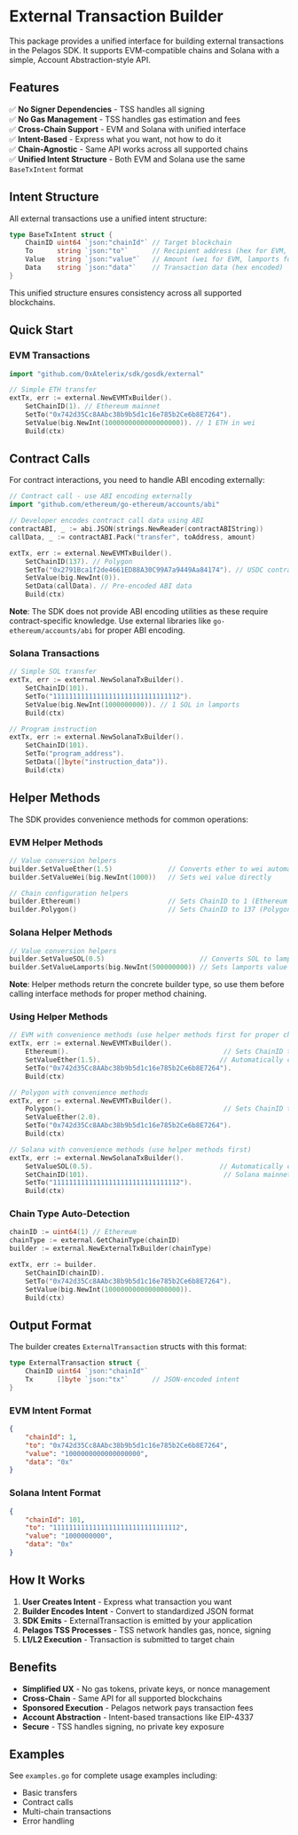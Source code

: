 # External Transaction Builder

This package provides a unified interface for building external transactions in the Pelagos SDK. It supports EVM-compatible chains and Solana with a simple, Account Abstraction-style API.

## Features

✅ **No Signer Dependencies** - TSS handles all signing  
✅ **No Gas Management** - TSS handles gas estimation and fees  
✅ **Cross-Chain Support** - EVM and Solana with unified interface  
✅ **Intent-Based** - Express what you want, not how to do it  
✅ **Chain-Agnostic** - Same API works across all supported chains  
✅ **Unified Intent Structure** - Both EVM and Solana use the same `BaseTxIntent` format

## Intent Structure

All external transactions use a unified intent structure:

```go
type BaseTxIntent struct {
    ChainID uint64 `json:"chainId"` // Target blockchain
    To      string `json:"to"`      // Recipient address (hex for EVM, base58 for Solana)
    Value   string `json:"value"`   // Amount (wei for EVM, lamports for Solana)
    Data    string `json:"data"`    // Transaction data (hex encoded)
}
```

This unified structure ensures consistency across all supported blockchains.  

## Quick Start

### EVM Transactions

```go
import "github.com/0xAtelerix/sdk/gosdk/external"

// Simple ETH transfer
extTx, err := external.NewEVMTxBuilder().
    SetChainID(1). // Ethereum mainnet
    SetTo("0x742d35Cc8AAbc38b9b5d1c16e785b2Ce6b8E7264").
    SetValue(big.NewInt(1000000000000000000)). // 1 ETH in wei
    Build(ctx)
```

## Contract Calls

For contract interactions, you need to handle ABI encoding externally:

```go
// Contract call - use ABI encoding externally
import "github.com/ethereum/go-ethereum/accounts/abi"

// Developer encodes contract call data using ABI
contractABI, _ := abi.JSON(strings.NewReader(contractABIString))
callData, _ := contractABI.Pack("transfer", toAddress, amount)

extTx, err := external.NewEVMTxBuilder().
    SetChainID(137). // Polygon
    SetTo("0x2791Bca1f2de4661ED88A30C99A7a9449Aa84174"). // USDC contract
    SetValue(big.NewInt(0)).
    SetData(callData). // Pre-encoded ABI data
    Build(ctx)
```

**Note**: The SDK does not provide ABI encoding utilities as these require contract-specific knowledge. Use external libraries like `go-ethereum/accounts/abi` for proper ABI encoding.

### Solana Transactions

```go
// Simple SOL transfer
extTx, err := external.NewSolanaTxBuilder().
    SetChainID(101).
    SetTo("11111111111111111111111111111112").
    SetValue(big.NewInt(1000000000)). // 1 SOL in lamports
    Build(ctx)

// Program instruction
extTx, err := external.NewSolanaTxBuilder().
    SetChainID(101).
    SetTo("program_address").
    SetData([]byte("instruction_data")).
    Build(ctx)
```

## Helper Methods

The SDK provides convenience methods for common operations:

### EVM Helper Methods

```go
// Value conversion helpers
builder.SetValueEther(1.5)              // Converts ether to wei automatically
builder.SetValueWei(big.NewInt(1000))   // Sets wei value directly

// Chain configuration helpers  
builder.Ethereum()                      // Sets ChainID to 1 (Ethereum mainnet)
builder.Polygon()                       // Sets ChainID to 137 (Polygon mainnet)
```

### Solana Helper Methods

```go
// Value conversion helpers
builder.SetValueSOL(0.5)                        // Converts SOL to lamports automatically  
builder.SetValueLamports(big.NewInt(500000000)) // Sets lamports value directly
```

**Note**: Helper methods return the concrete builder type, so use them before calling interface methods for proper method chaining.

### Using Helper Methods

```go
// EVM with convenience methods (use helper methods first for proper chaining)
extTx, err := external.NewEVMTxBuilder().
    Ethereum().                                       // Sets ChainID to 1
    SetValueEther(1.5).                              // Automatically converts to wei
    SetTo("0x742d35Cc8AAbc38b9b5d1c16e785b2Ce6b8E7264").
    Build(ctx)

// Polygon with convenience methods  
extTx, err := external.NewEVMTxBuilder().
    Polygon().                                        // Sets ChainID to 137
    SetValueEther(2.0).
    SetTo("0x742d35Cc8AAbc38b9b5d1c16e785b2Ce6b8E7264").
    Build(ctx)

// Solana with convenience methods (use helper methods first)
extTx, err := external.NewSolanaTxBuilder().
    SetValueSOL(0.5).                                // Automatically converts to lamports
    SetChainID(101).                                  // Solana mainnet
    SetTo("11111111111111111111111111111112").
    Build(ctx)
```

### Chain Type Auto-Detection

```go
chainID := uint64(1) // Ethereum
chainType := external.GetChainType(chainID)
builder := external.NewExternalTxBuilder(chainType)

extTx, err := builder.
    SetChainID(chainID).
    SetTo("0x742d35Cc8AAbc38b9b5d1c16e785b2Ce6b8E7264").
    SetValue(big.NewInt(1000000000000000000)).
    Build(ctx)
```

## Output Format

The builder creates `ExternalTransaction` structs with this format:

```go
type ExternalTransaction struct {
    ChainID uint64 `json:"chainId"`
    Tx      []byte `json:"tx"`      // JSON-encoded intent
}
```

### EVM Intent Format
```json
{
    "chainId": 1,
    "to": "0x742d35Cc8AAbc38b9b5d1c16e785b2Ce6b8E7264",
    "value": "1000000000000000000",
    "data": "0x"
}
```

### Solana Intent Format
```json
{
    "chainId": 101,
    "to": "11111111111111111111111111111112",
    "value": "1000000000",
    "data": "0x"
}
```

## How It Works

1. **User Creates Intent** - Express what transaction you want
2. **Builder Encodes Intent** - Convert to standardized JSON format
3. **SDK Emits** - ExternalTransaction is emitted by your application
4. **Pelagos TSS Processes** - TSS network handles gas, nonce, signing
5. **L1/L2 Execution** - Transaction is submitted to target chain

## Benefits

- **Simplified UX** - No gas tokens, private keys, or nonce management
- **Cross-Chain** - Same API for all supported blockchains
- **Sponsored Execution** - Pelagos network pays transaction fees
- **Account Abstraction** - Intent-based transactions like EIP-4337
- **Secure** - TSS handles signing, no private key exposure

## Examples

See `examples.go` for complete usage examples including:
- Basic transfers
- Contract calls
- Multi-chain transactions
- Error handling

